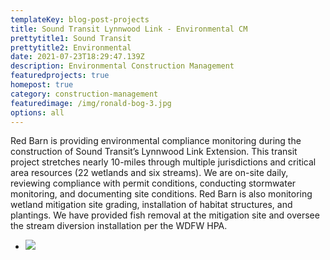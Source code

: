 ```yaml
---
templateKey: blog-post-projects
title: Sound Transit Lynnwood Link - Environmental CM
prettytitle1: Sound Transit
prettytitle2: Environmental
date: 2021-07-23T18:29:47.139Z
description: Environmental Construction Management
featuredprojects: true
homepost: true
category: construction-management
featuredimage: /img/ronald-bog-3.jpg
options: all
---
```

Red Barn is providing environmental compliance monitoring during the construction of Sound Transit’s Lynnwood Link Extension. This transit project stretches nearly 10-miles through multiple jurisdictions and critical area resources (22 wetlands and six streams). We are on-site daily, reviewing compliance with permit conditions, conducting stormwater monitoring, and documenting site conditions. Red Barn is also monitoring wetland mitigation site grading, installation of habitat structures, and plantings. We have provided fish removal at the mitigation site and oversee the stream diversion installation per the WDFW HPA.

* ![](/img/ronald-bog-5.jpg)